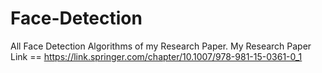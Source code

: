 # Face-Detection
All Face Detection Algorithms of my Research Paper.
My Research Paper Link == https://link.springer.com/chapter/10.1007/978-981-15-0361-0_1

